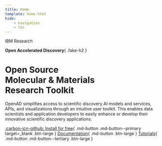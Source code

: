 ```yaml
---
title: Home
template: home.html
hide:
    - navigation
    - toc
---
```


<div id="hero" markdown>
IBM Research

**Open Accelerated Discovery**{ .fake-h2 }

# Open Source<br>Molecular & Materials<br>Research Toolkit

<!-- # Open Source<br>Molecular & Materials<br>Discovery -->

<p class="intro large">
OpenAD simplifies access to scientific discovery AI models and services, APIs, and visualizations through an intuitive user toolkit. This enables data scientists and application developers to easily enhance or develop their innovative scientific discovery applications.
</p>

[:carbon-icn-github: Install for free](https://github.com/acceleratedscience/openad-toolkit){ .md-button .md-button--primary target=\_blank .btn-large }
[Documentation](documentation/installation.md){ .md-button .btn-large }
[Tutorials](blog/category/tutorials/){ .md-button .md-button--tertiary .btn-large }

</div>
